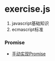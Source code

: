 # exercise.js
1. javascript基础知识  
2. ecmascript标准


### Promise 
* [手动实现Promise](myPromise/MyPromise.js)
